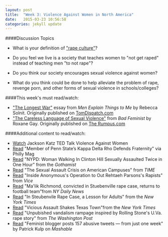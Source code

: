 ```yaml
---
layout: post
title:  "Week 3: Violence Against Women in North America"
date:   2015-03-23 10:56:58
categories: jekyll update
---
```


####Discussion Topics

* What is your definition of ["rape culture"](http://www.wavaw.ca/what-is-rape-culture/)? 

* Do you feel we live is a society that teaches women to "not get raped" instead of teaching men "to not rape"?

* Do you think our society encourages sexual violence against women? 

* What do you think could be done to help alleviate the problem of rape, revenge porn, and other forms of sexual violence in schools/colleges?

####This week's must read/watch:
* ["The Longest War"](http://www.tomdispatch.com/post/175641/tomgram:_rebecca_solnit,_the_longest_war/) essay from *Men Explain Things to Me* by Rebecca Solnit. Originally published on [TomDispatch.com](http://www.tomdispatch.com/post/175641/tomgram:_rebecca_solnit,_the_longest_war/)
* ["The Careless Language of Sexual Violence"](http://therumpus.net/2011/03/the-careless-language-of-sexual-violence/) from *Bad Feminist* by Roxane Gay. Originally published on [The Rumpus.com](http://therumpus.net/2011/03/the-careless-language-of-sexual-violence/)


####Additional content to read/watch: 
* [Watch](https://www.ted.com/talksjackson_katz_violence_against_women_it_s_a_men_s_issue) Jackson Katz TED Talk Violence Against Women
* [Read](http://www.phillymag.com/news/2015/03/18/member-of-penn-states-kappa-delta-rho-defends-fraternity/) "Member of Penn State’s Kappa Delta Rho Defends Fraternity" via Philly Mag
* [Read](http://gothamist.com/2014/09/12/nypd_woman_walking_in_clinton_hill.php) "NYPD: Woman Walking In Clinton Hill Sexually Assaulted Twice in One Hour" from the *Gothamist*
* [Read](http://time.com/100542/the-sexual-assault-crisis-on-american-campuses/) "The Sexual Assault Crisis on American Campuses" from *TIME*
* [Read](http://www.vice.com/read/inside-anonymouss-operation-to-out-rehtaeh-parsonss-rapists) "Inside Anonymous's Operation to Out Rehtaeh Parsons's Rapists" from *Vice*
* [Read](http://www.nydailynews.com/news/national/ma-lik-richmond-convicted-steubenville-rape-case-returns-football-team-article-1.1900655) "Ma'lik Richmond, convicted in Stuebenville rape case, returns to football team"from *NY Daily News*
* [Read](http://www.nytimes.com/2013/11/27/sports/in-steubenville-rape-case-a-lesson-for-adults.html?pagewanted=all) "In Steubenvile Rape Case, a Lesson for Adults" from the *New York Times*
* [Read](http://www.nytimes.com/2011/03/09/us/09assault.html) "Vicious Assault Shakes Texas Town"from the *New York Times*
* [Read](http://www.washingtontimes.com/news/2014/dec/21/rolling-stone-university-of-virginia-rape-story-sp/?page=all) "Unpubished vandalism rampage inspired by Rolling Stone's U.Va. rape story" from *The Washington Post*
* [Read](http://mashable.com/2015/01/28/online-harassment-sarkeesian/?utm_cid=mash-com-fb-main-link) "Feminist blogger posts 157 abusive tweets — from just one week" by Patrick Kulp on *Mashable*

